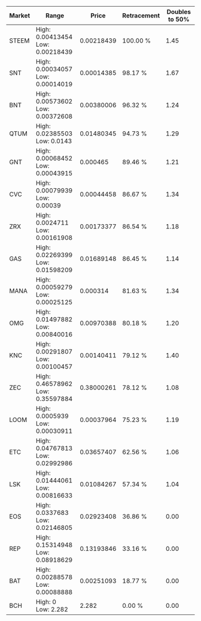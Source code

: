 | Market | Range | Price| Retracement | Doubles to 50% |
| --- | --- | --- | --- | --- |
| STEEM | High: 0.00413454<br />Low: 0.00218439 | 0.00218439 | 100.00 % | 1.45 |
| SNT | High: 0.00034057<br />Low: 0.00014019 | 0.00014385 | 98.17 % | 1.67 |
| BNT | High: 0.00573602<br />Low: 0.00372608 | 0.00380006 | 96.32 % | 1.24 |
| QTUM | High: 0.02385503<br />Low: 0.0143 | 0.01480345 | 94.73 % | 1.29 |
| GNT | High: 0.00068452<br />Low: 0.00043915 | 0.000465 | 89.46 % | 1.21 |
| CVC | High: 0.00079939<br />Low: 0.00039 | 0.00044458 | 86.67 % | 1.34 |
| ZRX | High: 0.0024711<br />Low: 0.00161908 | 0.00173377 | 86.54 % | 1.18 |
| GAS | High: 0.02269399<br />Low: 0.01598209 | 0.01689148 | 86.45 % | 1.14 |
| MANA | High: 0.00059279<br />Low: 0.00025125 | 0.000314 | 81.63 % | 1.34 |
| OMG | High: 0.01497882<br />Low: 0.00840016 | 0.00970388 | 80.18 % | 1.20 |
| KNC | High: 0.00291807<br />Low: 0.00100457 | 0.00140411 | 79.12 % | 1.40 |
| ZEC | High: 0.46578962<br />Low: 0.35597884 | 0.38000261 | 78.12 % | 1.08 |
| LOOM | High: 0.0005939<br />Low: 0.00030911 | 0.00037964 | 75.23 % | 1.19 |
| ETC | High: 0.04767813<br />Low: 0.02992986 | 0.03657407 | 62.56 % | 1.06 |
| LSK | High: 0.01444061<br />Low: 0.00816633 | 0.01084267 | 57.34 % | 1.04 |
| EOS | High: 0.0337683<br />Low: 0.02146805 | 0.02923408 | 36.86 % | 0.00 |
| REP | High: 0.15314948<br />Low: 0.08918629 | 0.13193846 | 33.16 % | 0.00 |
| BAT | High: 0.00288578<br />Low: 0.00088888 | 0.00251093 | 18.77 % | 0.00 |
| BCH | High: 0<br />Low: 2.282 | 2.282 | 0.00 % | 0.00 |
